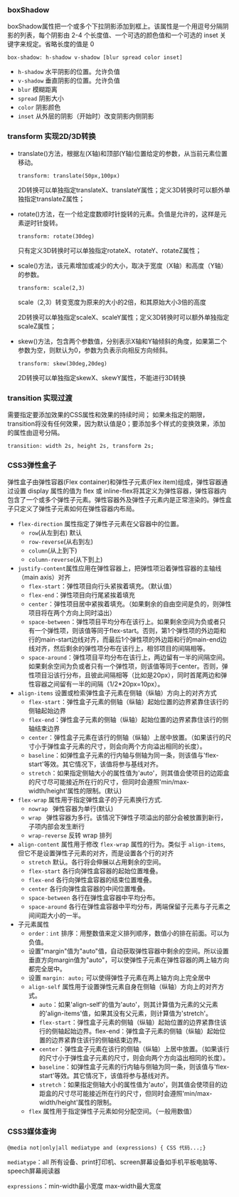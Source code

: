 ### boxShadow

boxShadow属性把一个或多个下拉阴影添加到框上。该属性是一个用逗号分隔阴影的列表，每个阴影由 2-4 个长度值、一个可选的颜色值和一个可选的 inset 关键字来规定。省略长度的值是 0

`box-shadow: h-shadow v-shadow [blur spread color inset]`

- `h-shadow` 水平阴影的位置。允许负值
- `v-shadow` 垂直阴影的位置。允许负值
- `blur` 模糊距离
- `spread` 阴影大小
- `color` 阴影颜色
- `inset` 从外层的阴影（开始时）改变阴影内侧阴影

### transform 实现2D/3D转换

- translate()方法，根据左(X轴)和顶部(Y轴)位置给定的参数，从当前元素位置移动。

  `transform: translate(50px,100px)`

  2D转换可以单独指定translateX、translateY属性；定义3D转换时可以额外单独指定translateZ属性；

- rotate()方法，在一个给定度数顺时针旋转的元素。负值是允许的，这样是元素逆时针旋转。

  `transform: rotate(30deg)`

  只有定义3D转换时可以单独指定rotateX、rotateY、rotateZ属性；

- scale()方法，该元素增加或减少的大小，取决于宽度（X轴）和高度（Y轴）的参数。

  `transform: scale(2,3)`

  scale（2,3）转变宽度为原来的大小的2倍，和其原始大小3倍的高度

  2D转换可以单独指定scaleX、scaleY属性；定义3D转换时可以额外单独指定scaleZ属性；

- skew()方法，包含两个参数值，分别表示X轴和Y轴倾斜的角度，如果第二个参数为空，则默认为0，参数为负表示向相反方向倾斜。

  `transform: skew(30deg,20deg)`

  2D转换可以单独指定skewX、skewY属性，不能进行3D转换

### transition 实现过渡

需要指定要添加效果的CSS属性和效果的持续时间； 如果未指定的期限，transition将没有任何效果，因为默认值是0；要添加多个样式的变换效果，添加的属性由逗号分隔。

`transition: width 2s, height 2s, transform 2s;`

### CSS3弹性盒子

弹性盒子由弹性容器(Flex container)和弹性子元素(Flex item)组成，弹性容器通过设置 display 属性的值为 flex 或 inline-flex将其定义为弹性容器，弹性容器内包含了一个或多个弹性子元素。弹性容器外及弹性子元素内是正常渲染的。弹性盒子只定义了弹性子元素如何在弹性容器内布局。

- `flex-direction` 属性指定了弹性子元素在父容器中的位置。
  - `row`(从左到右) 默认
  - `row-reverse`(从右到左) 
  - `column`(从上到下) 
  - `column-reverse`(从下到上)
- `justify-content`属性应用在弹性容器上，把弹性项沿着弹性容器的主轴线（main axis）对齐
  - `flex-start`：弹性项目向行头紧挨着填充。（默认值）
  - `flex-end`：弹性项目向行尾紧挨着填充
  - `center`：弹性项目居中紧挨着填充。（如果剩余的自由空间是负的，则弹性项目将在两个方向上同时溢出）
  - `space-between`：弹性项目平均分布在该行上。如果剩余空间为负或者只有一个弹性项，则该值等同于flex-start。否则，第1个弹性项的外边距和行的main-start边线对齐，而最后1个弹性项的外边距和行的main-end边线对齐，然后剩余的弹性项分布在该行上，相邻项目的间隔相等。
  - `space-around`：弹性项目平均分布在该行上，两边留有一半的间隔空间。如果剩余空间为负或者只有一个弹性项，则该值等同于center。否则，弹性项目沿该行分布，且彼此间隔相等（比如是20px），同时首尾两边和弹性容器之间留有一半的间隔（1/2*20px=10px）。
- `align-items` 设置或检索弹性盒子元素在侧轴（纵轴）方向上的对齐方式
  - `flex-start`：弹性盒子元素的侧轴（纵轴）起始位置的边界紧靠住该行的侧轴起始边界
  - `flex-end`：弹性盒子元素的侧轴（纵轴）起始位置的边界紧靠住该行的侧轴结束边界
  - `center`：弹性盒子元素在该行的侧轴（纵轴）上居中放置。（如果该行的尺寸小于弹性盒子元素的尺寸，则会向两个方向溢出相同的长度）。
  - `baseline`：如弹性盒子元素的行内轴与侧轴为同一条，则该值与'flex-start'等效。其它情况下，该值将参与基线对齐。
  - `stretch`：如果指定侧轴大小的属性值为'auto'，则其值会使项目的边距盒的尺寸尽可能接近所在行的尺寸，但同时会遵照'min/max-width/height'属性的限制。(默认)
- `flex-wrap`  属性用于指定弹性盒子的子元素换行方式.
  - `nowrap ` 弹性容器为单行(默认)
  - `wrap ` 弹性容器为多行。该情况下弹性子项溢出的部分会被放置到新行，子项内部会发生断行
  - `wrap-reverse` 反转 wrap 排列
- `align-content` 属性用于修改 `flex-wrap` 属性的行为。类似于 `align-items`, 但它不是设置弹性子元素的对齐，而是设置各个行的对齐
  - `stretch` 默认。各行将会伸展以占用剩余的空间。
  - `flex-start` 各行向弹性盒容器的起始位置堆叠。
  - `flex-end` 各行向弹性盒容器的结束位置堆叠。
  - `center` 各行向弹性盒容器的中间位置堆叠。
  - `space-between` 各行在弹性盒容器中平均分布。
  - `space-around` 各行在弹性盒容器中平均分布，两端保留子元素与子元素之间间距大小的一半。
- 子元素属性
  - `order：int`  排序：用整数值来定义排列顺序，数值小的排在前面。可以为负值。
  - 设置"margin"值为"auto"值，自动获取弹性容器中剩余的空间。所以设置垂直方向margin值为"auto"，可以使弹性子元素在弹性容器的两上轴方向都完全居中。
  - 设置 `margin: auto;` 可以使得弹性子元素在两上轴方向上完全居中
  - `align-self` 属性用于设置弹性元素自身在侧轴（纵轴）方向上的对齐方式。
    - `auto`：如果'align-self'的值为'auto'，则其计算值为元素的父元素的'align-items'值，如果其没有父元素，则计算值为'stretch'。
    - `flex-start`：弹性盒子元素的侧轴（纵轴）起始位置的边界紧靠住该行的侧轴起始边界。flex-end：弹性盒子元素的侧轴（纵轴）起始位置的边界紧靠住该行的侧轴结束边界。
    - `center`：弹性盒子元素在该行的侧轴（纵轴）上居中放置。（如果该行的尺寸小于弹性盒子元素的尺寸，则会向两个方向溢出相同的长度）。
    - `baseline`：如弹性盒子元素的行内轴与侧轴为同一条，则该值与'flex-start'等效。其它情况下，该值将参与基线对齐。
    - `stretch`：如果指定侧轴大小的属性值为'auto'，则其值会使项目的边距盒的尺寸尽可能接近所在行的尺寸，但同时会遵照'min/max-width/height'属性的限制。
  - `flex` 属性用于指定弹性子元素如何分配空间。（一般用数值）

### CSS3媒体查询
`@media not|only|all mediatype and (expressions) { CSS 代码...;}`

`mediatype`：all 所有设备、print打印机、screen屏幕设备如手机平板电脑等、speech屏幕阅读器

`expressions`：min-width最小宽度 max-width最大宽度